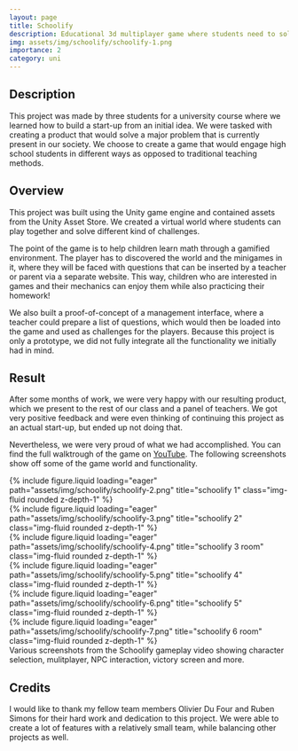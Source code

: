 ```yaml
---
layout: page
title: Schoolify
description: Educational 3d multiplayer game where students need to solve questions to win
img: assets/img/schoolify/schoolify-1.png
importance: 2
category: uni
---
```

## Description
This project was made by three students for a university course where we learned how to build a start-up from an initial idea. We were tasked with creating a product that would solve a major problem that is currently present in our society. We choose to create a game that would engage high school students in different ways as opposed to traditional teaching methods.

## Overview
This project was built using the Unity game engine and contained assets from the Unity Asset Store. We created a virtual world where students can play together and solve different kind of challenges. 

The point of the game is to help children learn math through a gamified environment. The player has to discovered the world and the minigames in it, where they will be faced with questions that can be inserted by a teacher or parent via a separate website. This way, children who are interested in games and their mechanics can enjoy them while also practicing their homework!

We also built a proof-of-concept of a management interface, where a teacher could prepare a list of questions, which would then be loaded into the game and used as challenges for the players. Because this project is only a prototype, we did not fully integrate all the functionality we initially had in mind.

## Result

After some months of work, we were very happy with our resulting product, which we present to the rest of our class and a panel of teachers. We got very positive feedback and were even thinking of continuing this project as an actual start-up, but ended up not doing that.

Nevertheless, we were very proud of what we had accomplished. You can find the full walktrough of the game on [YouTube](https://www.youtube.com/watch?v=NGwX1Vd6C3M&ab_channel=CasperDeKeyser). The following screenshots show off some of the game world and functionality.

<div class="row">
    <div class="col-sm mt-2 mt-md-0">
        {% include figure.liquid loading="eager" path="assets/img/schoolify/schoolify-2.png" title="schoolify 1" class="img-fluid rounded z-depth-1" %}
    </div>
    <div class="col-sm mt-2 mt-md-0">
        {% include figure.liquid loading="eager" path="assets/img/schoolify/schoolify-3.png" title="schoolify 2" class="img-fluid rounded z-depth-1" %}
    </div>
    <div class="col-sm mt-2 mt-md-0">
        {% include figure.liquid loading="eager" path="assets/img/schoolify/schoolify-4.png" title="schoolify 3 room" class="img-fluid rounded z-depth-1" %}
    </div>
</div>

<div class="row">
    <div class="col-sm mt-2 mt-md-0">
        {% include figure.liquid loading="eager" path="assets/img/schoolify/schoolify-5.png" title="schoolify 4" class="img-fluid rounded z-depth-1" %}
    </div>
    <div class="col-sm mt-2 mt-md-0">
        {% include figure.liquid loading="eager" path="assets/img/schoolify/schoolify-6.png" title="schoolify 5" class="img-fluid rounded z-depth-1" %}
    </div>
    <div class="col-sm mt-2 mt-md-0">
        {% include figure.liquid loading="eager" path="assets/img/schoolify/schoolify-7.png" title="schoolify 6 room" class="img-fluid rounded z-depth-1" %}
    </div>
</div>

<div class="caption">
    Various screenshots from the Schoolify gameplay video showing character selection, mulitplayer, NPC interaction, victory screen and more.
</div>

## Credits
I would like to thank my fellow team members Olivier Du Four and Ruben Simons for their hard work and dedication to this project. We were able to create a lot of features with a relatively small team, while balancing other projects as well.
